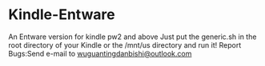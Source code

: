 # Kindle-Entware
An Entware version for kindle pw2 and above
Just put the generic.sh in the root directory of your Kindle or the /mnt/us directory and run it!
Report Bugs:Send e-mail to wuguantingdanbishi@outlook.com
